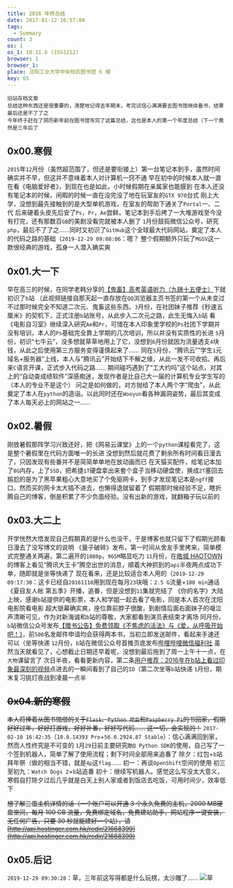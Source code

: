 ```yaml
---
title: 2016 年终总结
date: 2017-01-12 16:57:04
tags:
  - Summary
count: 3
os: 1
os_1: 10.11.6 (15G1212)
browser: 1
browser_1: 
place: 沈阳工业大学中央校区图书馆 6 楼
key: 65
---
```

    旧站存档文章
    总结这种东西还是很重要的，清楚地记得去年期末，考完试信心满满要去图书馆继续看书，结果最后还是不了了之
    今年终于赶在了阴历新年前在图书馆写完了这篇总结，这也是本人的第一个年度总结（下一个竟然是三年后了
<!-- more -->
## 0x00.寒假
`2015`年`12`月份（虽然超范围了，但还是要衔接上）第一台笔记本到手，虽然时间确实并不早，但这并不意味着本人对计算机一窍不通
早在初中的时候本人就一直在看《电脑爱好者》，到现在也是如此，小时候假期在亲属家也能膜到
在本人还没有笔记本的时候，闲暇的时候一直在没完没了地在玩室友的`GTX 970`台式
刚上大学，没想到最先接触到的是大型单机游戏，在室友的帮助下通关了`Portal`一、二代
后来硬着头皮先后安了`Ps`，`Pr`，`Ae`尝鲜。笔记本到手后拷了一大堆游戏至今没有打完，还有那数百`GB`的美剧没看完就被本人删了
`1`月份鼓捣微信公众号，研究`php`，最后不了了之……同时又初识了`GitHub`这个全球最大代码网站，奠定了本人的代码之路的基础（`2019-12-29 09:08:06`：嗯？
整个假期额外只玩了`MGSV`这一款很经典的游戏，孤身一人潜入确实爽

## 0x01.大一下
早在高三的时候，在同学老韩分享的[【鬼畜】高考英语听力（九磅十五便士）](https://www.biliplus.com/video/av2344795/)下就初识了`b`站
（此视频链接自那天起一直存放在`QQ`浏览器主页书签的第一个从未变过
不过那时候完全不知道二次元、鬼畜这些东西。`3`月份，在社团妹子推荐《秒速五厘米》的契机下，正式注册`b`站账号，从此步入二次元之路，此生无悔入`b`站
看《电影自习室》继续深入研究`Ae`和`Pr`，可惜在本人印象里学校的`Ps`社团下学期并没有培训，本人的`Ps`基础完全靠上学期的几次培训，所以并没有实质性的长进
`5`月份，初识“七牛云”，没多想就草草地用上了它，没想到`6`月份就因为流量透支`4`块钱，从此之后使用第三方服务变得谨慎起来了……
同在`5`月份，“腾讯云”“学生`1`元域名+服务器”上线，本人与“腾讯云”开始结下不解之缘，从此一发不可收拾。再后来`C`语言开课，正式步入代码之路……
期间碰巧遇到了“工大约吗”这个站点，对其上的“自动查成绩软件”深感痴迷，发现作者是比自己大一届的计算机专业学生写的（本人的专业不是这个）
问之是如何做的，对方抛给了本人两个字“爬虫”，从此奠定了本人在`python`的造诣。以此同时还在`Wooyun`看各种漏洞姿势，最后其变成了本人每天必上的网站之一……

## 0x02.暑假
刚放暑假那阵学习兴致还好，把《网易云课堂》上的一个`python`课程看完了，这是整个暑假里在代码方面唯一的长进
没想到然后就花费了剩余所有时间看日漫去了，只因发现有些番并不是简简单单地在放动画而已
在天猫买配件，给笔记本加了`8G`内存，上了`SSD`，把希捷`1T`硬盘拿出来套个盒子当移动硬盘使，换成`2T`塞回去
尴尬的是为了黑苹果粗心大意地买了个免驱网卡，到手才发现笔记本是`ngff`接口，然而买的网卡太大插不进去，也懒得退就留着了
假期那时候经验不足，瞎折腾自己的博客，倒是积累了不少负面经验。没有出新的游戏，就翻箱子玩以前的

## 0x03.大二上
开学恍然大悟发现自己假期真的是什么也没干，于是博客也就只留下了假期光顾看日漫去了没写博文的说明
《量子破碎》发布，第一时间从舍友手里拷来，简单模式完整通关两遍，第二遍开的`1080p`，`965M`略显吃力
`11`月份，在[皓城 HAOTOWN](https://www.haotown.cn/)的博客上看见“腾讯大王卡”腾空出世的消息，顺着大神抓到的`api`半夜两点成功下单，随即就是坐等快递了
现在看来，还是比较适合本人用的（`2019-12-29 09:17:30`：这卡已经自`20161110`用到现在每月`23`块哦：`2.5 G`流量+`100 min`通话
《夏目友人帐 第五季》开播，追番，但是没想到`11`集就完结了
《你的名字》大陆上映，感谢`b`站提供的电影票，本人和学姐一起去看了电影，同是本人首次在沈阳电影院看电影
超大银幕确实爽，座位靠前脖子很酸，到剧情后面右面妹子的啜泣声清晰可见，作为对新海诚和`b`站的尊敬，大家都看到演员表结束才离场
同月份，`b`站微信公众号发布[【赠书公告】免费领取《不焦虑的活法》与《爱，从呼吸开始吧！》](https://web.archive.org/web/20191229012431/https://mp.weixin.qq.com/s/5OhZf90JZn5k4lDpLW66ug)，前`500`名发邮件申请均会获得两本书，当初立即发送邮件，看起来手速还可以（坐等快递
`12`月份，`b`站在微信公众号首推页底发布[哔哩哔哩微信福利社](https://web.archive.org/web/20191229012622/https://mp.weixin.qq.com/s/NIDgi6m65_OAX7O069X_Cw)
虽然当天就看见了，心想截止日期还早着呢，没想到最后拖到了周一上午十一点，在`大物`课留言了
次日半夜，看看更新内容，第二条[用户推荐：2016年在b站上看过印象最深刻的视频](https://web.archive.org/web/20191229012737/https://mp.weixin.qq.com/s/iG60KxS0g-QNLk77GjWlIw)点进去的一瞬间看到了自己的`ID`（第二次坐等`b`站快递
`1`月份，期末复习挑灯夜战到凌晨一点半

## ~~0x04.新的寒假~~
~~本人将捧着从图书馆借的关于`Flask`、`Python 爬虫`和`Paspberry Pi`的书回家，假期好好过年，好好打游戏，好好补番，好好写代码……
这一切，会实现的！~~
`2017-02-10 16:42:35`（`10.0.14393 Pro`+`56.0.2924.87 Stable`）：信心满满回到家，然而人性终究是不可变的
`1`月`29`日前主要研究`酷Q Python SDK`的使用，自己写了一个签到机器人，简单了解了使用流程；剩下时间全部用来追番了
除夕：红包+`b`站拜年祭（做的相当不错，就是`4p`这`flag`……
初一：再谈`OpenShift`空间的使用
初三至初九：`Watch Dogs 2`+`b`站追番
初十：继续写机器人。感觉这么写没太大意义，寒假自打除夕过后几乎就是白天上别人家或者到饭店去吃饭，可用时间少，效率低下

~~想了解三蛋主机详情的话（一个账户可以开通 3 个永久免费的主机，2000 MB硬盘空间，每月 100 GB 流量，免费绑定域名，免费建站助手，网站程序一键安装，无任何广告，只要 30 秒就能建好一个站），请[http://api.hostinger.com.hk/redir/21668399](http://api.hostinger.com.hk/redir/21668399)~~

## 0x05.后记
`2019-12-29 09:30:28`：草，三年前这写得都是什么玩楞，太沙雕了……
![草](https://i1.yuangezhizao.cn/Win-10/20191016005155.jpg)

